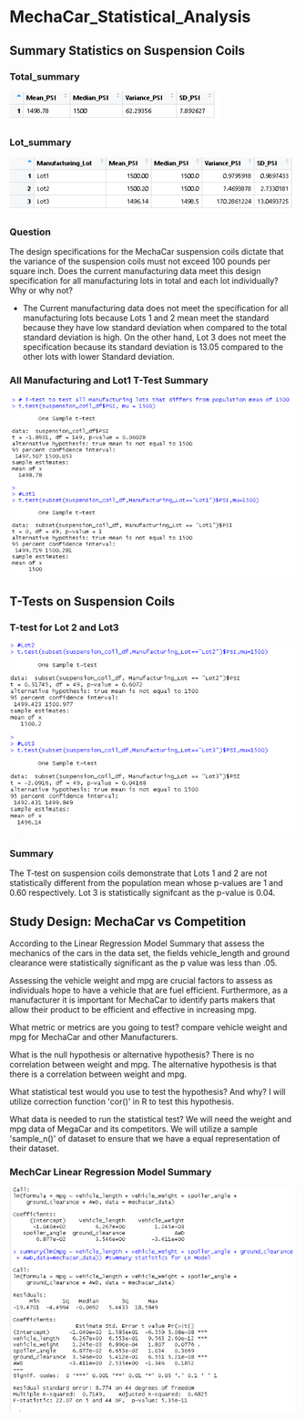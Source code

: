 # MechaCar_Statistical_Analysis

## Summary Statistics on Suspension Coils
### Total_summary
<img src = 'https://github.com/osbornej-tech/MechaCar_Statistical_Analysis/blob/main/images/total_summary.png'>

### Lot_summary
<img src ='https://github.com/osbornej-tech/MechaCar_Statistical_Analysis/blob/main/images/lot_summary.png'>

### Question 
The design specifications for the MechaCar suspension coils dictate that the variance of the suspension coils must not exceed 100 pounds per square inch. Does the current manufacturing data meet this design specification for all manufacturing lots in total and each lot individually? Why or why not? 
  - The Current manufacturing data does not meet the specification for all manufacturing lots because Lots 1 and 2 mean meet the standard because they have low standard deviation when compared to the total standard deviation is high. On the other hand, Lot 3 does not meet the specification because its standard deviation is 13.05 compared to the other lots with lower Standard deviation. 
  
### All Manufacturing and Lot1 T-Test Summary
<img src ='https://github.com/osbornej-tech/MechaCar_Statistical_Analysis/blob/main/images/all_manufacturing_lot1.png'>

## T-Tests on Suspension Coils
### T-test for Lot 2 and Lot3
<img src ='https://github.com/osbornej-tech/MechaCar_Statistical_Analysis/blob/main/images/Lot2_Lot3.png'>

### Summary
The T-test on suspension coils demonstrate that Lots 1 and 2 are not statistically different from the population mean whose p-values are 1 and 0.60 respectively. Lot 3 is statistically signifcant as the p-value is 0.04.

## Study Design: MechaCar vs Competition
According to the Linear Regression Model Summary that assess the mechanics of the cars in the data set, the fields vehicle_length and ground clearance were statistically significant as the p value was less than .05.

Assessing the vehicle weight and mpg are crucial factors to assess as individuals hope to have a vehicle that are fuel efficient. Furthermore, as a manufacturer it is important for MechaCar to identify parts makers that allow their product to be efficient and effective in increasing mpg. 

What metric or metrics are you going to test? compare vehicle weight and mpg for MechaCar and other Manufacturers.

What is the null hypothesis or alternative hypothesis? There is no correlation between weight and mpg. The alternative hypothesis is that there is a correlation between weight and mpg.

What statistical test would you use to test the hypothesis? And why? I will utilize correction function 'cor()' in R to test this hypothesis. 

What data is needed to run the statistical test? We will need the weight and mpg data of MegaCar and its competitors. We will utilize a sample 'sample_n()' of dataset to ensure that we have a equal representation of their dataset.

### MechCar Linear Regression Model Summary
<img src ='https://github.com/osbornej-tech/MechaCar_Statistical_Analysis/blob/main/images/Linear_regression_model_summary.png'>
